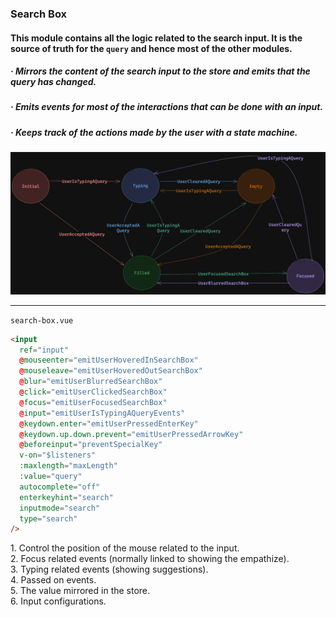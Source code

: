 <div grid="~ cols-6 gap-4">

  <div class="col-start-1 col-span-1">
  <ModulesIndex :currentItem="10" :nextPage="37"/>
  </div>

  <div class="col-start-2 col-span-5">

### **Search Box**

#### This module contains all the logic related to the search input. It is the source of truth for the `query` and hence most of the other modules.

<div class="mt-4">

##### · Mirrors the content of the search input to the store and emits that the query has changed.
##### · Emits events for most of the interactions that can be done with an input.
##### · Keeps track of the actions made by the user with a **state machine**.
</div>

![input-status-machine-state.png](../../../../images/input-status-machine-state.png)

</div>
</div>


---

<div grid="~ cols-6 gap-4">

  <div class="col-start-1 col-span-1">
  <ModulesIndex :currentItem="10" :nextPage="38"/>
  </div>

  <div class="col-start-2 col-span-5">

<p class="!mt-0"><code>search-box.vue</code></p>

```html {all|3-4|5-7|8-11|12|14|13,15-18|all}
<input
  ref="input"
  @mouseenter="emitUserHoveredInSearchBox"
  @mouseleave="emitUserHoveredOutSearchBox"
  @blur="emitUserBlurredSearchBox"
  @click="emitUserClickedSearchBox"
  @focus="emitUserFocusedSearchBox"
  @input="emitUserIsTypingAQueryEvents"
  @keydown.enter="emitUserPressedEnterKey"
  @keydown.up.down.prevent="emitUserPressedArrowKey"
  @beforeinput="preventSpecialKey"
  v-on="$listeners"
  :maxlength="maxLength"
  :value="query"
  autocomplete="off"
  enterkeyhint="search"
  inputmode="search"
  type="search"
/>
```

<v-click at="0"><div class="description ml-2 mb-0 mt-0">1. Control the position of the mouse related to the input.</div></v-click>
  <v-click at="1"><div class="description ml-2 mb-0 mt-0">2. Focus related events (normally linked to showing the empathize).</div></v-click>
<v-click at="2"><div class="description ml-2 mb-0 mt-0">3. Typing related events (showing suggestions).</div></v-click>
<v-click at="3"><div class="description ml-2 mb-0 mt-0">4. Passed on events.</div></v-click>
<v-click at="4"><div class="description ml-2 mb-0 mt-0">5. The value mirrored in the store.</div></v-click>
<v-click at="5"><div class="description ml-2 mb-0 mt-0">6. Input configurations.</div></v-click>
</div>
</div>
